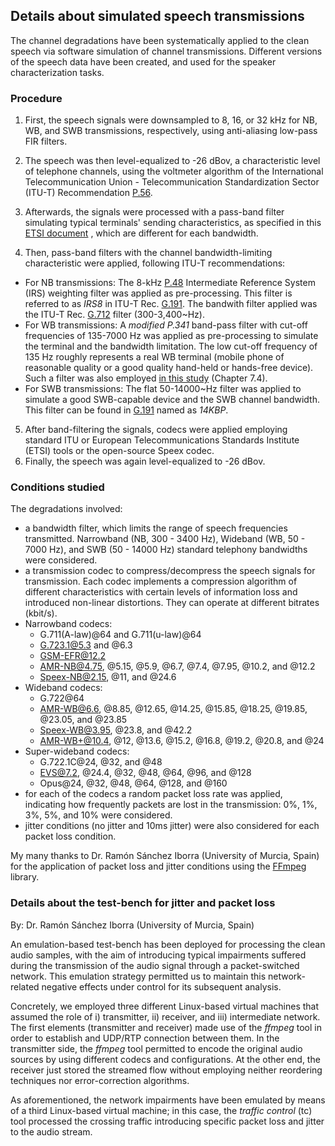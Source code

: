 ## Details about simulated speech transmissions

The channel degradations have been systematically applied to the clean speech via software simulation of channel transmissions. Different versions of the speech data have been created, and used for the speaker characterization tasks.

### Procedure

1. First, the speech signals were downsampled to 8, 16, or 32 kHz for NB, WB, and SWB transmissions, respectively, using anti-aliasing low-pass FIR filters. 


2. The speech was then level-equalized to -26 dBov, a characteristic level of telephone channels, using the voltmeter algorithm of the International Telecommunication Union - Telecommunication Standardization Sector (ITU-T) Recommendation [P.56](https://www.itu.int/rec/T-REC-P.56/_page.print). 
3. Afterwards, the signals were processed with a pass-band filter simulating typical terminals' sending characteristics, as specified in this [ETSI document](http://www.etsi.org/deliver/etsi_tr/103100_103199/103138/01.03.01_60/tr_103138v010301p.pdf) , which are different for each bandwidth. 
4. Then, pass-band filters with the channel bandwidth-limiting characteristic were applied, following ITU-T recommendations:
  - For NB transmissions: The 8-kHz [P.48](https://www.itu.int/rec/T-REC-P.48-198811-I/en) Intermediate Reference System (IRS) weighting filter was applied as pre-processing. This filter is referred to as *IRS8* in ITU-T Rec. [G.191](https://www.itu.int/rec/T-REC-G.191/en). The bandwith filter applied was the ITU-T Rec. [G.712](https://www.itu.int/rec/T-REC-G.712/en) filter (300-3,400~Hz). 
  - For WB transmissions: A *modified P.341* band-pass filter with cut-off frequencies of 135-7000 Hz was applied as pre-processing to simulate the terminal and the bandwidth limitation. The low cut-off frequency of 135 Hz roughly represents a real WB terminal (mobile phone of reasonable quality or a good quality hand-held or hands-free device). Such a filter was also employed [in this study](http://www.etsi.org/deliver/etsi_eg/202300_202399/20239602/01.01.01_50/eg_20239602v010101m.pdf) (Chapter 7.4). 
  - For SWB transmissions: The flat 50-14000~Hz filter was applied to simulate a good SWB-capable device and the SWB channel bandwidth. This filter can be found in [G.191](https://www.itu.int/rec/T-REC-G.191/en) named as *14KBP*. 
5. After band-filtering the signals, codecs were applied employing standard ITU or European Telecommunications Standards Institute (ETSI) tools or the open-source Speex codec. 
6. Finally, the speech was again level-equalized to \-26 dBov.




### Conditions studied

The degradations involved: 

- a bandwidth filter, which limits the range of speech frequencies transmitted. Narrowband (NB, 300 - 3400 Hz), Wideband (WB, 50 - 7000 Hz), and SWB (50 - 14000 Hz) standard telephony bandwidths were considered. 
- a transmission codec to compress/decompress the speech signals for transmission. Each codec implements a compression algorithm of different characteristics with certain levels of information loss and introduced non-linear distortions. They can operate at different bitrates (kbit/s). 
- Narrowband codecs:  
  - G.711(A-law)@64 and G.711(u-law)@64 
  - G.723.1@5.3 and @6.3
  - GSM-EFR@12.2 
  - AMR-NB@4.75, @5.15, @5.9, @6.7, @7.4, @7.95, @10.2, and @12.2
  - Speex-NB@2.15, @11, and @24.6 
- Wideband codecs:  
  - G.722@64 
  - AMR-WB@6.6, @8.85, @12.65, @14.25, @15.85, @18.25, @19.85, @23.05, and @23.85 
  - Speex-WB@3.95, @23.8, and @42.2 
  - AMR-WB+@10.4, @12, @13.6, @15.2, @16.8, @19.2, @20.8, and @24 
- Super-wideband codecs: 
  - G.722.1C@24, @32, and @48 
  - EVS@7.2, @24.4, @32, @48, @64, @96, and @128 
  - Opus@24, @32, @48, @64, @128, and @160 
- for each of the codecs a random packet loss rate was applied, indicating how frequently packets are lost in the transmission: 0%, 1%, 3%, 5%, and 10% were considered. 
- jitter conditions (no jitter and 10ms jitter) were also considered for each packet loss condition. 

My many thanks to Dr. Ramón Sánchez Iborra (University of Murcia, Spain) for the application of packet loss and jitter conditions using the [FFmpeg](https://www.ffmpeg.org/) library.



### Details about the test-bench for jitter and packet loss

By: Dr. Ramón Sánchez Iborra (University of Murcia, Spain)

An emulation-based test-bench has been deployed for processing the clean audio samples, with the aim of introducing typical impairments suffered during the transmission of the audio signal through a packet-switched network. This emulation strategy permitted us to maintain this network-related negative effects under control for its subsequent analysis. 

Concretely, we employed three different Linux-based virtual machines that assumed the role of i) transmitter, ii) receiver, and iii) intermediate network. The first elements (transmitter and receiver) made use of the *ffmpeg* tool in order to establish and UDP/RTP connection between them. In the transmitter side, the *ffmpeg* tool permitted to encode the original audio sources by using different codecs and configurations. At the other end, the receiver just stored the streamed flow without employing neither reordering techniques nor error-correction algorithms. 

As aforementioned, the network impairments have been emulated by means of a third Linux-based virtual machine; in this case, the *traffic control* (tc) tool processed the crossing traffic introducing specific packet loss and jitter to the audio stream. 